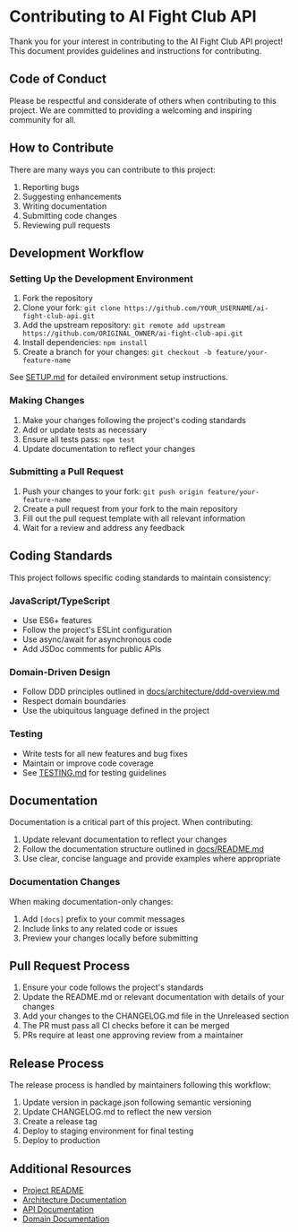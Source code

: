 # Contributing to AI Fight Club API

Thank you for your interest in contributing to the AI Fight Club API project! This document provides guidelines and instructions for contributing.

## Code of Conduct

Please be respectful and considerate of others when contributing to this project. We are committed to providing a welcoming and inspiring community for all.

## How to Contribute

There are many ways you can contribute to this project:

1. Reporting bugs
2. Suggesting enhancements
3. Writing documentation
4. Submitting code changes
5. Reviewing pull requests

## Development Workflow

### Setting Up the Development Environment

1. Fork the repository
2. Clone your fork: `git clone https://github.com/YOUR_USERNAME/ai-fight-club-api.git`
3. Add the upstream repository: `git remote add upstream https://github.com/ORIGINAL_OWNER/ai-fight-club-api.git`
4. Install dependencies: `npm install`
5. Create a branch for your changes: `git checkout -b feature/your-feature-name`

See [SETUP.md](./SETUP.md) for detailed environment setup instructions.

### Making Changes

1. Make your changes following the project's coding standards
2. Add or update tests as necessary
3. Ensure all tests pass: `npm test`
4. Update documentation to reflect your changes

### Submitting a Pull Request

1. Push your changes to your fork: `git push origin feature/your-feature-name`
2. Create a pull request from your fork to the main repository
3. Fill out the pull request template with all relevant information
4. Wait for a review and address any feedback

## Coding Standards

This project follows specific coding standards to maintain consistency:

### JavaScript/TypeScript

- Use ES6+ features
- Follow the project's ESLint configuration
- Use async/await for asynchronous code
- Add JSDoc comments for public APIs

### Domain-Driven Design

- Follow DDD principles outlined in [docs/architecture/ddd-overview.md](./docs/architecture/ddd-overview.md)
- Respect domain boundaries
- Use the ubiquitous language defined in the project

### Testing

- Write tests for all new features and bug fixes
- Maintain or improve code coverage
- See [TESTING.md](./TESTING.md) for testing guidelines

## Documentation

Documentation is a critical part of this project. When contributing:

1. Update relevant documentation to reflect your changes
2. Follow the documentation structure outlined in [docs/README.md](./docs/README.md)
3. Use clear, concise language and provide examples where appropriate

### Documentation Changes

When making documentation-only changes:

1. Add `[docs]` prefix to your commit messages
2. Include links to any related code or issues
3. Preview your changes locally before submitting

## Pull Request Process

1. Ensure your code follows the project's standards
2. Update the README.md or relevant documentation with details of your changes
3. Add your changes to the CHANGELOG.md file in the Unreleased section
4. The PR must pass all CI checks before it can be merged
5. PRs require at least one approving review from a maintainer

## Release Process

The release process is handled by maintainers following this workflow:

1. Update version in package.json following semantic versioning
2. Update CHANGELOG.md to reflect the new version
3. Create a release tag
4. Deploy to staging environment for final testing
5. Deploy to production

## Additional Resources

- [Project README](./README.md)
- [Architecture Documentation](./docs/architecture/README.md)
- [API Documentation](./docs/api/README.md)
- [Domain Documentation](./docs/domains/README.md) 